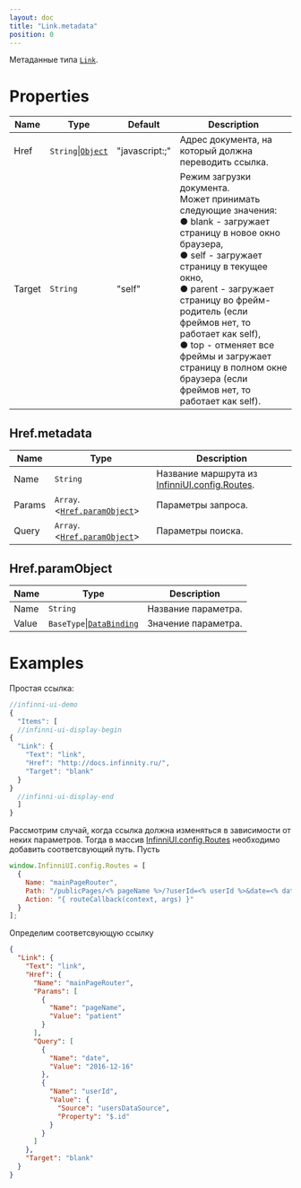 ```yaml
---
layout: doc
title: "Link.metadata"
position: 0
---
```


Метаданные типа [`Link`](../).

# Properties

|Name|Type|Default|Description|
|----|----|-------|-----------|
|Href|`String`&#124;[`Object`](#hrefmetadata)|"javascript:;"|Адрес документа, на который должна переводить ссылка.|
|Target|`String`|"self"|Режим загрузки документа.<br> Может принимать следующие значения: <br> &#9679; blank - загружает страницу в новое окно браузера,<br> &#9679; self - загружает страницу в текущее окно,<br> &#9679; parent - загружает страницу во фрейм-родитель (если фреймов нет, то работает как self),<br> &#9679; top - отменяет все фреймы и загружает страницу в полном окне браузера (если фреймов нет, то работает как self).|

## Href.metadata

|Name|Type|Description|
|----|----|-----------|
|Name|`String`|Название маршрута из [InfinniUI.config.Routes](/docs/API/Core/InfinniUI/InfinniUI.config.Routes/).|
|Params|`Array`.<[`Href.paramObject`](#hrefparamobject)>|Параметры запроса.|
|Query|`Array`.<[`Href.paramObject`](#hrefparamobject)>|Параметры поиска.|

## Href.paramObject

|Name|Type|Description|
|----|----|-----------|
|Name|`String`|Название параметра.|
|Value|`BaseType`&#124;[`DataBinding`](/docs/API/Core/DataBinding/DataBinding.metadata/)|Значение параметра.|


# Examples

Простая ссылка:

```js
//infinni-ui-demo
{
  "Items": [
  //infinni-ui-display-begin
{
  "Link": {
    "Text": "link",
    "Href": "http://docs.infinnity.ru/",
    "Target": "blank"
  }
}
  //infinni-ui-display-end
  ]
}
```

Рассмотрим случай, когда ссылка должна изменяться в зависимости от неких параметров.
Тогда в массив [InfinniUI.config.Routes](/docs/API/Core/InfinniUI/InfinniUI.config.Routes/) необходимо добавить соответсвующий путь.
Пусть

```js
window.InfinniUI.config.Routes = [
  {
    Name: "mainPageRouter",
    Path: "/publicPages/<% pageName %>/?userId=<% userId %>&date=<% date %>",
    Action: "{ routeCallback(context, args) }"
  }
];
```
Определим соответсвующую ссылку

```json
{
  "Link": {
    "Text": "link",
    "Href": {
      "Name": "mainPageRouter",
      "Params": [
        {
          "Name": "pageName",
          "Value": "patient"
        }
      ],
      "Query": [
        {
          "Name": "date",
          "Value": "2016-12-16"
        },
        {
          "Name": "userId",
          "Value": {
            "Source": "usersDataSource",
            "Property": "$.id"
          }
        }
      ]
    },
    "Target": "blank"
  }
}
```